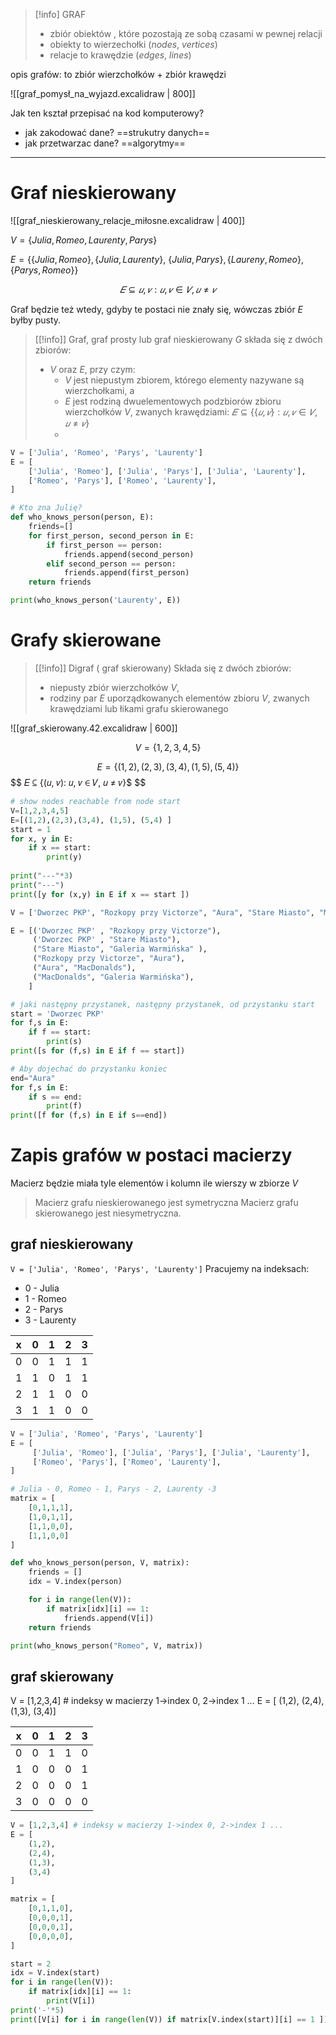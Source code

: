 
>[!info] GRAF
>- zbiór obiektów , które pozostają ze sobą czasami w pewnej relacji
>- obiekty to wierzechołki (*nodes*, *vertices*)
>- relacje to krawędzie (*edges*, *lines*)

opis grafów: to zbiór wierzchołków + zbiór krawędzi

![[graf_pomysł_na_wyjazd.excalidraw | 800]]

Jak ten kształ przepisać na kod komputerowy?
- jak zakodować dane? ==strukutry danych==
- jak przetwarzac dane? ==algorytmy==

---
# Graf nieskierowany
![[graf_nieskierowany_relacje_miłosne.excalidraw | 400]]

$V=\{Julia, Romeo, Laurenty, Parys\}$

$E= \{ \{Julia, Romeo \}, \{Julia, Laurenty\},$
$\{Julia, Parys \}, \{Laureny, Romeo \}, \{Parys, Romeo \} \}$

$$
𝐸 ⊆ {{𝑢, 𝑣}: 𝑢, 𝑣 ∈ 𝑉, 𝑢 ≠ 𝑣}
$$


Graf będzie też wtedy, gdyby te postaci nie znały się, wówczas zbiór $E$ byłby pusty.

>[[!info]] Graf, graf prosty lub graf nieskierowany $G$
> składa się z dwóch zbiorów: 
> - $V$ oraz $E$, przy czym: 
> 	- *V* jest niepustym zbiorem, którego elementy nazywane są wierzchołkami, a 
> 	- *E* jest rodziną dwuelementowych podzbiorów zbioru wierzchołków *V*, zwanych krawędziami: $𝐸 ⊆ \{\{𝑢, 𝑣\}: 𝑢, 𝑣 ∈ 𝑉, 𝑢 ≠ 𝑣\}$
> 	- 

```python
V = ['Julia', 'Romeo', 'Parys', 'Laurenty']
E = [
    ['Julia', 'Romeo'], ['Julia', 'Parys'], ['Julia', 'Laurenty'],
    ['Romeo', 'Parys'], ['Romeo', 'Laurenty'],
]

# Kto zna Julię?
def who_knows_person(person, E):
    friends=[]
    for first_person, second_person in E:
        if first_person == person:
            friends.append(second_person)
        elif second_person == person:
            friends.append(first_person)
    return friends

print(who_knows_person('Laurenty', E))
```



# Grafy skierowane

>[[!info]] Digraf ( graf skierowany)
>Składa się z dwóch zbiorów:
>- niepusty zbiór wierzchołków $V$,
>- rodziny par $E$ uporządkowanych elementów zbioru $V$, zwanych krawędziami lub łikami grafu skierowanego


![[graf_skierowany.42.excalidraw | 600]]


$$
V=\{1,2,3,4,5\}
$$


$$
E=\{(1,2),(2,3),(3,4), (1,5), (5,4) \}
$$
$$
𝐸 ⊆ \{(𝑢, 𝑣): 𝑢, 𝑣 ∈ 𝑉, 𝑢 ≠ 𝑣\}$
$$


```python
# show nodes reachable from node start
V=[1,2,3,4,5]
E=[(1,2),(2,3),(3,4), (1,5), (5,4) ]
start = 1
for x, y in E:
    if x == start:
        print(y)
        
print("---"*3)
print("---")
print([y for (x,y) in E if x == start ])
```


```python
V = ['Dworzec PKP', "Rozkopy przy Victorze", "Aura", "Stare Miasto", "MacDonalds", "Galeria Warmińska"]

E = [('Dworzec PKP' , "Rozkopy przy Victorze"),
     ('Dworzec PKP' , "Stare Miasto"),
     ("Stare Miasto", "Galeria Warmińska" ),
     ("Rozkopy przy Victorze", "Aura"),
     ("Aura", "MacDonalds"),
     ("MacDonalds", "Galeria Warmińska"),
    ]

# jaki następny przystanek, następny przystanek, od przystanku start
start = 'Dworzec PKP'
for f,s in E:
    if f == start:
        print(s)
print([s for (f,s) in E if f == start])

# Aby dojechać do przystanku koniec
end="Aura"
for f,s in E:
    if s == end:
        print(f)
print([f for (f,s) in E if s==end])
```


# Zapis grafów w postaci macierzy

Macierz będzie miała tyle elementów i kolumn ile wierszy w zbiorze $V$

> Macierz grafu nieskierowanego jest symetryczna
> Macierz grafu skierowanego jest niesymetryczna.


## graf nieskierowany
`V = ['Julia', 'Romeo', 'Parys', 'Laurenty']`
Pracujemy na indeksach:
- 0 - Julia
- 1 - Romeo
- 2 - Parys
- 3 - Laurenty

x  | 0   | 1   | 2    | 3
-- | --  | --  | --   | --
0  |  0  |  1  |  1   | 1
1  |  1  | 0   |  1   | 1
2  |  1  | 1   |  0   | 0
3  |  1  | 1   |  0   | 0

```python
V = ['Julia', 'Romeo', 'Parys', 'Laurenty']
E = [
     ['Julia', 'Romeo'], ['Julia', 'Parys'], ['Julia', 'Laurenty'],
     ['Romeo', 'Parys'], ['Romeo', 'Laurenty'],
]

# Julia - 0, Romeo - 1, Parys - 2, Laurenty -3
matrix = [
    [0,1,1,1],
    [1,0,1,1],
    [1,1,0,0],
    [1,1,0,0]
]

def who_knows_person(person, V, matrix):
    friends = []
    idx = V.index(person)

    for i in range(len(V)):
        if matrix[idx][i] == 1:
            friends.append(V[i])
    return friends

print(who_knows_person("Romeo", V, matrix))
```




## graf skierowany

V = [1,2,3,4] # indeksy w macierzy 1->index 0, 2->index 1 ...
E = [ (1,2), (2,4), (1,3), (3,4)]


x  | 0   | 1   | 2    | 3
-- | --  | --  | --   | --
0  |  0  |  1  |  1   | 0
1  |  0  | 0   |  0   | 1
2  |  0  | 0   |  0   | 1
3  |  0  | 0   |  0   | 0

```python
V = [1,2,3,4] # indeksy w macierzy 1->index 0, 2->index 1 ...
E = [
    (1,2),
    (2,4),
    (1,3),
    (3,4)
]

matrix = [
    [0,1,1,0],
    [0,0,0,1],
    [0,0,0,1],
    [0,0,0,0],
]

start = 2
idx = V.index(start)
for i in range(len(V)):
    if matrix[idx][i] == 1:
        print(V[i])
print('-'*5)
print([V[i] for i in range(len(V)) if matrix[V.index(start)][i] == 1 ])
```














